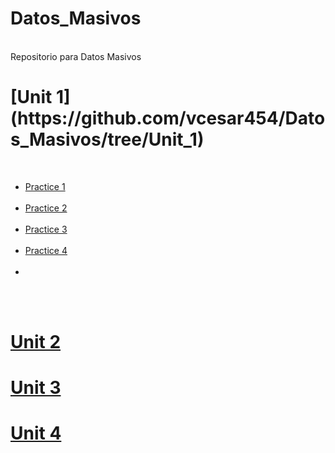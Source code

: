 <body>
  <head>
<h1> Datos_Masivos</h1><br>
Repositorio para Datos Masivos<br>

<h1> [Unit 1] (https://github.com/vcesar454/Datos_Masivos/tree/Unit_1) </h1><br>
<ul>
  <li> <a href="https://github.com/vcesar454/Datos_Masivos/blob/main/Practices/Practice%20%231%20GitFlow.pdf">Practice 1</a> </li><br>
  <li> <a href="https://github.com/vcesar454/Datos_Masivos/blob/main/Practices/Practice%20%232.pdf">Practice 2</a> </li><br>
  <li> <a href="https://github.com/vcesar454/Datos_Masivos/blob/main/Practices/Practice%20%233.pdf">Practice 3</a></li><br>
  <li> <a href="https://github.com/vcesar454/Datos_Masivos/blob/main/Practices/Practice%20%234.pdf">Practice 4</li><br>
  <li> <a href="https://github.com/vcesar454/Datos_Masivos/tree/main/Exams>Exam"></a></h2>
</ul>
  <br><br>
  
<h1> <a href="https://github.com/vcesar454/Datos_Masivos">Unit 2</a></h1>
<h1> <a href="https://github.com/vcesar454/Datos_Masivos">Unit 3</a></h1>
<h1> <a href="https://github.com/vcesar454/Datos_Masivos">Unit 4</a></h1>
<body>
